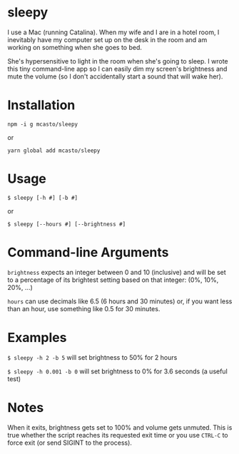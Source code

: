 # sleepy

I use a Mac (running Catalina). When my wife and I are in a hotel room, 
I inevitably have my computer set up on the desk in the room and am working on something when she goes to bed.

She's hypersensitive to light in the room when she's going to sleep. I wrote this tiny command-line app so I can easily
dim my screen's brightness and mute the volume (so I don't accidentally start a sound that will wake her).

# Installation
`npm -i g mcasto/sleepy`

or

`yarn global add mcasto/sleepy`

# Usage
`$ sleepy [-h #] [-b #]`

or

`$ sleepy [--hours #] [--brightness #]`

# Command-line Arguments
`brightness` expects an integer between 0 and 10 (inclusive) and will be set to a percentage of its brightest setting based on that integer: (0%, 10%, 20%, ...)

`hours` can use decimals like 6.5 (6 hours and 30 minutes) or, if you want less than an hour, use something like 0.5 for 30 minutes.

# Examples
`$ sleepy -h 2 -b 5` will set brightness to 50% for 2 hours

`$ sleepy -h 0.001 -b 0` will set brightness to 0% for 3.6 seconds (a useful test)

# Notes
When it exits, brightness gets set to 100% and volume gets unmuted. This is true whether the script reaches its requested exit time or you use `CTRL-C` to force exit (or send SIGINT to the process).
